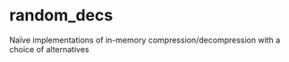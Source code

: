 random_decs
===========

Naïve implementations of in-memory compression/decompression with a choice of alternatives
